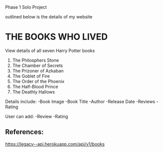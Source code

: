 Phase 1 Solo Project

outlined below is the details of my website

# THE BOOKS WHO LIVED


View details of all seven Harry Potter books
1. The Philosphers Stone
2. The Chamber of Secrets
3. The Prizoner of Azkaban
4. The Goblet of Fire
5. The Order of the Phoenix
6. The Half-Blood Prince
7. The Deathly Hallows
   
Details include:
-Book Image
-Book Title
-Author
-Release Date
-Reviews
-Rating

User can add:
    -Review
    -Rating






## References:
https://legacy--api.herokuapp.com/api/v1/books